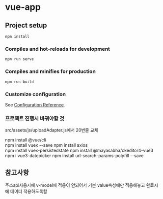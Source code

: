 # vue-app

## Project setup
```
npm install
```

### Compiles and hot-reloads for development
```
npm run serve
```

### Compiles and minifies for production
```
npm run build
```

### Customize configuration
See [Configuration Reference](https://cli.vuejs.org/config/).







### 프로젝트 진행시 바꿔야할 것

src/assets/js/uploadAdapter.js에서 20번줄 교체

npm install  @vue/cli  
npm install vuex --save
npm install axios      
 npm install vuex-persistedstate
 npm install @mayasabha/ckeditor4-vue3
 npm i vue3-datepicker
 npm  install url-search-params-polyfill  --save







 ## 참고사항

 주소api사용시에 v-model에 적용이 안되어서 기본 value속성에만 적용해놓고 완료시에 데이터 적용하도록함




        

                